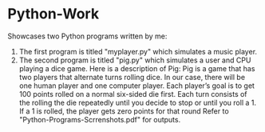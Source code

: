 # Python-Work
Showcases two Python programs written by me:
1. The first program is titled "myplayer.py" which simulates a music player.
2. The second program is titled "pig.py" which simulates a user and CPU playing a dice game.
   Here is a description of Pig: Pig is a game that has two players that alternate turns rolling dice. In our case, there will be one human player and one computer player. Each player’s goal is to get 100 points rolled on a normal six-sided die first. Each turn consists of the rolling the die repeatedly until you decide to stop or until you roll a 1. If a 1 is rolled, the player gets zero points for that round
Refer to "Python-Programs-Scrrenshots.pdf" for outputs.
